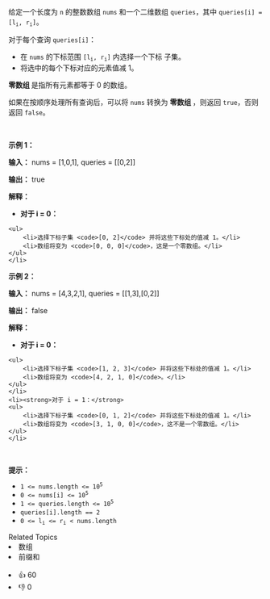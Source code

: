 <p>给定一个长度为 <code>n</code> 的整数数组 <code>nums</code> 和一个二维数组 <code>queries</code>，其中 <code>queries[i] = [l<sub>i</sub>, r<sub>i</sub>]</code>。</p>

<p>对于每个查询&nbsp;<code>queries[i]</code>：</p>

<ul> 
 <li>在&nbsp;<code>nums</code>&nbsp;的下标范围&nbsp;<code>[l<sub>i</sub>, r<sub>i</sub>]</code>&nbsp;内选择一个下标 <span data-keyword="subset">子集</span>。</li> 
 <li>将选中的每个下标对应的元素值减 1。</li> 
</ul>

<p><strong>零数组&nbsp;</strong>是指所有元素都等于 0 的数组。</p>

<p>如果在按顺序处理所有查询后，可以将 <code>nums</code> 转换为&nbsp;<strong>零数组&nbsp;</strong>，则返回 <code>true</code>，否则返回 <code>false</code>。</p>

<p>&nbsp;</p>

<p><strong class="example">示例 1：</strong></p>

<div class="example-block"> 
 <p><strong>输入：</strong> <span class="example-io">nums = [1,0,1], queries = [[0,2]]</span></p> 
</div>

<p><strong>输出：</strong> <span class="example-io">true</span></p>

<p><strong>解释：</strong></p>

<ul> 
 <li><strong>对于 i = 0：</strong> </li>
</ul>

    <ul>
    	<li>选择下标子集 <code>[0, 2]</code> 并将这些下标处的值减 1。</li>
    	<li>数组将变为 <code>[0, 0, 0]</code>，这是一个零数组。</li>
    </ul>
    </li>


<p><strong class="example">示例 2：</strong></p>

<div class="example-block"> 
 <p><strong>输入：</strong> <span class="example-io">nums = [4,3,2,1], queries = [[1,3],[0,2]]</span></p> 
</div>

<p><strong>输出：</strong> <span class="example-io">false</span></p>

<p><strong>解释：</strong></p>

<ul> 
 <li><strong>对于 i = 0：</strong>&nbsp; </li>
</ul>

    <ul>
    	<li>选择下标子集 <code>[1, 2, 3]</code> 并将这些下标处的值减 1。</li>
    	<li>数组将变为 <code>[4, 2, 1, 0]</code>。</li>
    </ul>
    </li>
    <li><strong>对于 i = 1：</strong>
    <ul>
    	<li>选择下标子集 <code>[0, 1, 2]</code> 并将这些下标处的值减 1。</li>
    	<li>数组将变为 <code>[3, 1, 0, 0]</code>，这不是一个零数组。</li>
    </ul>
    </li>


<p>&nbsp;</p>

<p><strong>提示：</strong></p>

<ul> 
 <li><code>1 &lt;= nums.length &lt;= 10<sup>5</sup></code></li> 
 <li><code>0 &lt;= nums[i] &lt;= 10<sup>5</sup></code></li> 
 <li><code>1 &lt;= queries.length &lt;= 10<sup>5</sup></code></li> 
 <li><code>queries[i].length == 2</code></li> 
 <li><code>0 &lt;= l<sub>i</sub> &lt;= r<sub>i</sub> &lt; nums.length</code></li> 
</ul>

<div><div>Related Topics</div><div><li>数组</li><li>前缀和</li></div></div><br><div><li>👍 60</li><li>👎 0</li></div>